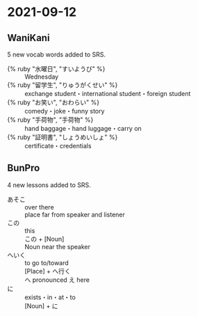 # 2021-09-12

## WaniKani

5 new vocab words added to SRS.

<dl>
  <div>
    <dt>{% ruby "水曜日", "すいようび" %}</dt>
    <dd>Wednesday</dd>
  </div>
  <div>
    <dt>{% ruby "留学生", "りゅうがくせい" %}</dt>
    <dd>exchange student・international student・foreign student</dd>
  </div>
  <div>
    <dt>{% ruby "お笑い", "おわらい" %}</dt>
    <dd>comedy・joke・funny story</dd>
  </div>
  <div>
    <dt>{% ruby "手荷物", "手荷物" %}</dt>
    <dd>hand baggage・hand luggage・carry on</dd>
  </div>
  <div>
    <dt>{% ruby "証明書", "しょうめいしょ" %}</dt>
    <dd>certificate・credentials</dd>
  </div>
</dl>

## BunPro

4 new lessons added to SRS.

<dl>
  <div>
    <dt>あそこ</dt>
    <dd>over there</dd>
    <dd>place far from speaker and listener</dd>
  </div>
  <div>
    <dt>この</dt>
    <dd>this</dd>
    <dd>この + [Noun]</dd>
    <dd>Noun near the speaker</dd>
  </div>
  <div>
    <dt>へいく</dt>
    <dd>to go to/toward</dd>
    <dd>[Place] + へ行く</dd>
    <dd>へ pronounced え here</dd>
  </div>
  <div>
    <dt>に</dt>
    <dd>exists・in・at・to</dd>
    <dd>[Noun] + に</dd>
  </div>
</dl>
